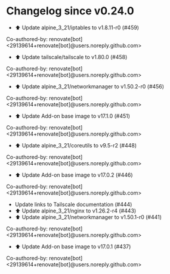 # Changelog since v0.24.0
- ⬆️ Update alpine_3_21/iptables to v1.8.11-r0 (#459)

Co-authored-by: renovate[bot] <29139614+renovate[bot]@users.noreply.github.com> 
- ⬆️ Update tailscale/tailscale to v1.80.0 (#458)

Co-authored-by: renovate[bot] <29139614+renovate[bot]@users.noreply.github.com> 
- ⬆️ Update alpine_3_21/networkmanager to v1.50.2-r0 (#456)

Co-authored-by: renovate[bot] <29139614+renovate[bot]@users.noreply.github.com> 
- ⬆️ Update Add-on base image to v17.1.0 (#451)

Co-authored-by: renovate[bot] <29139614+renovate[bot]@users.noreply.github.com> 
- ⬆️ Update alpine_3_21/coreutils to v9.5-r2 (#448)

Co-authored-by: renovate[bot] <29139614+renovate[bot]@users.noreply.github.com> 
- ⬆️ Update Add-on base image to v17.0.2 (#446)

Co-authored-by: renovate[bot] <29139614+renovate[bot]@users.noreply.github.com> 
- Update links to Tailscale documentation (#444) 
- ⬆️ Update alpine_3_21/nginx to v1.26.2-r4 (#443) 
- ⬆️ Update alpine_3_21/networkmanager to v1.50.1-r0 (#441)

Co-authored-by: renovate[bot] <29139614+renovate[bot]@users.noreply.github.com> 
- ⬆️ Update Add-on base image to v17.0.1 (#437)

Co-authored-by: renovate[bot] <29139614+renovate[bot]@users.noreply.github.com> 
